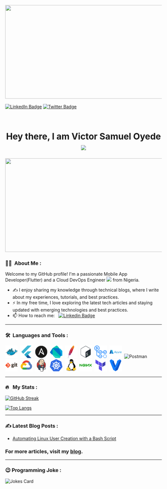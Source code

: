
<p align="center"><img src="https://media.giphy.com/media/dWesBcTLavkZuG35MI/giphy.gif" width="600" height="300"  /></p>


<a href="https://in.linkedin.com/in/victor-oyede"><img src="https://img.shields.io/badge/LinkedIn-blue?style=for-the-badge&logo=linkedin&logoColor=white" alt="LinkedIn Badge"></a>
<a href="https://x.com/sam_ade2"><img src="https://img.shields.io/badge/twitter-blue?style=for-the-badge&logo=x&logoColor=white" alt="Twitter Badge"/></a>
</p>

<p align="center"><img src="https://komarev.com/ghpvc/?username=vicsam&style=flat-square&color=blue" alt=""></p>

<h1 align="center">Hey there, I am Victor Samuel Oyede <img src="https://media.giphy.com/media/hvRJCLFzcasrR4ia7z/giphy.gif" width="40"></h1>

<p align="center"><img src="https://media.giphy.com/media/dWesBcTLavkZuG35MI/giphy.gif" width="600" height="300"  /></p>

### 👨‍💻 &nbsp;About Me :

 Welcome to my GitHub profile! I'm a passionate Mobile App Developer(Flutter) and a Cloud DevOps Engineer <img src="https://media.giphy.com/media/WUlplcMpOCEmTGBtBW/giphy.gif" width="30"> from Nigeria. 

- ✍️ I enjoy sharing my knowledge through technical blogs, where I write about my experiences, tutorials, and best practices.
- ⚡ In my free time, I love exploring the latest tech articles and staying updated with emerging technologies and best practices.
- 📫 How to reach me: &nbsp; [![Linkedin Badge](https://img.shields.io/badge/-Victor-blue?style=flat&logo=Linkedin&logoColor=white)](https://in.linkedin.com/in/victor-oyede)

---

### 🛠 &nbsp;Languages and Tools :

<p>
<img src="https://github.com/devicons/devicon/blob/master/icons/docker/docker-original.svg" title="Docker" alt="Docker" width="40" height="40"/>&nbsp;
<img src="https://github.com/devicons/devicon/blob/master/icons/flutter/flutter-original.svg" title="Flutter" alt="Flutter" width="40" height="40"/>&nbsp;
<img src="https://github.com/devicons/devicon/blob/master/icons/ansible/ansible-original.svg" title="Ansible" alt="Ansible" width="40" height="40"/>&nbsp;
<img src="https://github.com/devicons/devicon/blob/master/icons/dart/dart-original.svg"  title="Dart" alt="Dart" width="40" height="40"/>&nbsp;
<img src="https://github.com/devicons/devicon/blob/master/icons/apache/apache-original.svg" title="Apache" alt="Apache" width="40" height="40"/>&nbsp;
<img src="https://github.com/devicons/devicon/blob/master/icons/bash/bash-original.svg" title="Bash" alt="Bash" width="40" height="40"/>&nbsp;
<img src="https://github.com/devicons/devicon/blob/master/icons/githubactions/githubactions-original.svg" title="Githubactions"  alt="Githubactions" width="40" height="40"/>&nbsp;
<img src="https://github.com/devicons/devicon/blob/master/icons/azure/azure-original-wordmark.svg" title="Azure" alt="Azure" width="40" height="40"/>&nbsp;
<img src="https://www.vectorlogo.zone/logos/getpostman/getpostman-icon.svg" title="Postman"  alt="Postman" width="40" height="40"/>&nbsp;
<img src="https://github.com/devicons/devicon/blob/master/icons/git/git-original-wordmark.svg" title="Git" **alt="Git" width="40" height="40"/>&nbsp;
<img src="https://github.com/devicons/devicon/blob/master/icons/googlecloud/googlecloud-original.svg" title="GoogleCloud" **alt="GoogleCloud" width="40" height="40"/>&nbsp;
<img src="https://github.com/devicons/devicon/blob/master/icons/jenkins/jenkins-original.svg" title="Jenkins" **alt="Jenkins" width="40" height="40"/>&nbsp;
<img src="https://github.com/devicons/devicon/blob/master/icons/kubernetes/kubernetes-original.svg" title="Kubernetes" **alt="Kubernetes" width="40" height="40"/>&nbsp;
<img src="https://github.com/devicons/devicon/blob/master/icons/linux/linux-original.svg" title="Linux" **alt="Linux" width="40" height="40"/>&nbsp;
<img src="https://github.com/devicons/devicon/blob/master/icons/nginx/nginx-original.svg" title="Nginx" **alt="Nginx" width="40" height="40"/>&nbsp;
<img src="https://github.com/devicons/devicon/blob/master/icons/terraform/terraform-original.svg" title="Terraform" **alt="Terraform" width="40" height="40"/>&nbsp;
<img src="https://github.com/devicons/devicon/blob/master/icons/vagrant/vagrant-original.svg" title="Vagrant" **alt="Vagrant" width="40" height="40"/>&nbsp;




</p>

---

### 🔥 &nbsp; My Stats :

[![GitHub Streak](http://github-readme-streak-stats.herokuapp.com?user=vicsam&theme=dark)](https://git.io/streak-stats)


[![Top Langs](https://github-readme-stats.vercel.app/api/top-langs/?username=vicsam&layout=compact&theme=vision-friendly-dark)](https://github.com/vicsam/github-readme-stats)

---

### ✍️ Latest Blog Posts :

<!-- BLOG-POST-LIST:START -->
- [Automating Linux User Creation with a Bash Script](https://victoroyede.hashnode.dev/automating-linux-user-creation-with-a-bash-script)

<!-- BLOG-POST-LIST:END -->
### For more articles, visit my [blog](https://victoroyede.hashnode.dev/).
---

### 😉 Programming Joke :
<!-- Markdown -->
![Jokes Card](https://readme-jokes.vercel.app/api)
